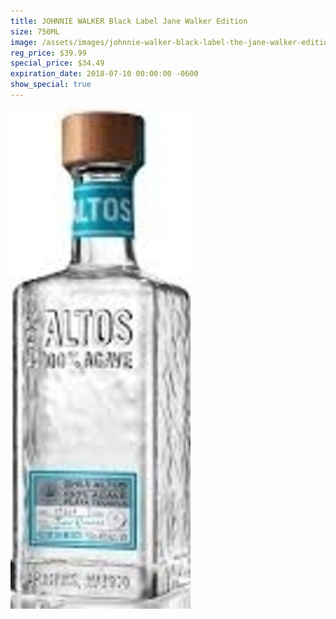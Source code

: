 ```yaml
---
title: JOHNNIE WALKER Black Label Jane Walker Edition
size: 750ML
image: /assets/images/johnnie-walker-black-label-the-jane-walker-edition.jpg
reg_price: $39.99
special_price: $34.49
expiration_date: 2018-07-10 00:00:00 -0600
show_special: true
---
```


![](/assets/images/versions/olmeca-2-1---x----288-800x---.jpg)